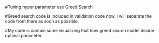 #Tuning hyper parameter use Greed Search

#Greed search code is included in validation code now. I will separate the code from there as soon as possible.

#My code is contain some visualizing that how greed search model decide optimal parameter.
